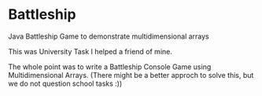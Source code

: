# Battleship
Java Battleship Game to demonstrate multidimensional arrays

This was University Task I helped a friend of mine.

The whole point was to write a Battleship Console Game using Multidimensional Arrays. 
(There might be a better approch to solve this, but we do not question school tasks :)) 
